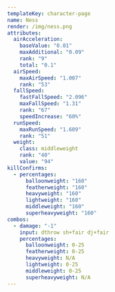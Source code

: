 ```yaml
---
templateKey: character-page
name: Ness
render: /img/ness.png
attributes:
  airAcceleration:
    baseValue: "0.01"
    maxAdditional: "0.09"
    rank: "9"
    total: "0.1"
  airSpeed:
    maxAirSpeed: "1.007"
    rank: "53"
  fallSpeed:
    fastFallSpeed: "2.096"
    maxFallSpeed: "1.31"
    rank: "67"
    speedIncrease: "60%"
  runSpeed:
    maxRunSpeed: "1.609"
    rank: "51"
  weight:
    class: middleweight
    rank: "40"
    value: "94"
killConfirms:
  - percentages:
      balloonweight: "160"
      featherweight: "160"
      heavyweight: "160"
      lightweight: "160"
      middleweight: "160"
      superheavyweight: "160"
combos:
  - damage: "-1"
    input: dthrow sh+fair dj+fair
    percentages:
      balloonweight: 0-25
      featherweight: 0-25
      heavyweight: N/A
      lightweight: 0-25
      middleweight: 0-25
      superheavyweight: N/A
---
```

